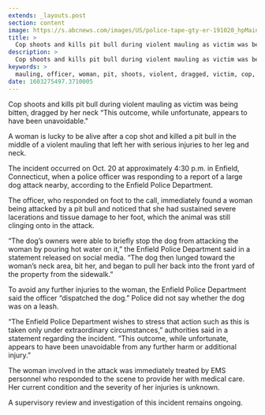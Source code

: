 ```yaml
--- 
extends: _layouts.post 
section: content 
image: https://s.abcnews.com/images/US/police-tape-gty-er-191020_hpMain_16x9_992.jpg 
title: > 
  Cop shoots and kills pit bull during violent mauling as victim was being bitten, dragged by her neck 
description: > 
  Cop shoots and kills pit bull during violent mauling as victim was being bitten, dragged by her neck “This outcome, while unfortunate, appears to have been unavoidable."A woman is lucky to be alive after a cop shot and killed a pit bull in the middle of a violent mauling that left her with serious injuries to her leg and neck.The incident occurred on Oct. 20 at approximately 4:30 p.m. in Enfield, Connecticut, when a police officer was responding to a report of a large dog attack nearby, according to the Enfield Police Department.“The Enfield Police Department wishes to stress that action such as this is taken only under extraordinary circumstances,” authorities said in a statement regarding the incident.A supervisory review and investigation of this incident remains ongoing. 
keywords: > 
  mauling, officer, woman, pit, shoots, violent, dragged, victim, cop, enfield, dog, department, bull, injuries, neck, kills, incident 
date: 1603275497.3710005 
--- 
```

<div><p>Cop shoots and kills pit bull during violent mauling as victim was being bitten, dragged by her neck &#8220;This outcome, while unfortunate, appears to have been unavoidable."</p><p>A woman is lucky to be alive after a cop shot and killed a pit bull in the middle of a violent mauling that left her with serious injuries to her leg and neck.</p><p>The incident occurred on Oct. 20 at approximately 4:30 p.m. in Enfield, Connecticut, when a police officer was responding to a report of a large dog attack nearby, according to the Enfield Police Department.</p><p class="Ad incontentTeads incontentTeads--story ad-slot"></p><p>The officer, who responded on foot to the call, immediately found a woman being attacked by a pit bull and noticed that she had sustained severe lacerations and tissue damage to her foot, which the animal was still clinging onto in the attack.</p><p>&#8220;The dog&#8217;s owners were able to briefly stop the dog from attacking the woman by pouring hot water on it,&#8221; the Enfield Police Department said in a statement released on social media. &#8220;The dog then lunged toward the woman&#8217;s neck area, bit her, and began to pull her back into the front yard of the property from the sidewalk.&#8221;</p><p>To avoid any further injuries to the woman, the Enfield Police Department said the officer &#8220;dispatched the dog.&#8221; Police did not say whether the dog was on a leash.</p><p>&#8220;The Enfield Police Department wishes to stress that action such as this is taken only under extraordinary circumstances,&#8221; authorities said in a statement regarding the incident. &#8220;This outcome, while unfortunate, appears to have been unavoidable from any further harm or additional injury.&#8221;</p><p>The woman involved in the attack was immediately treated by EMS personnel who responded to the scene to provide her with medical care. Her current condition and the severity of her injuries is unknown.</p><p class="Ad incontentTeads2 incontentTeads2--story ad-slot"></p><p>A supervisory review and investigation of this incident remains ongoing.</p></div>